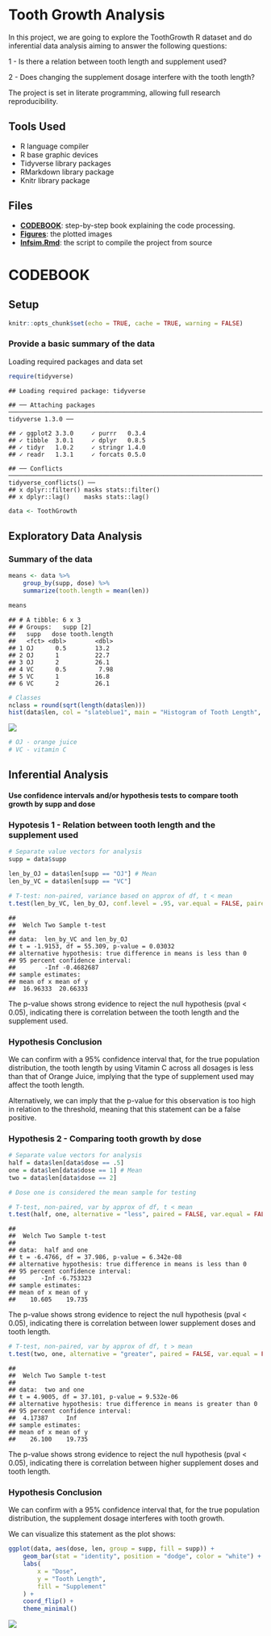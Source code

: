 Tooth Growth Analysis
================

In this project, we are going to explore the ToothGrowth R dataset and
do inferential data analysis aiming to answer the following questions:

1 - Is there a relation between tooth length and supplement used?

2 - Does changing the supplement dosage interfere with the tooth length?

The project is set in literate programming, allowing full research
reproducibility.

## Tools Used

  - R language compiler
  - R base graphic devices
  - Tidyverse library packages
  - RMarkdown library package
  - Knitr library
    package

## Files

  - **[CODEBOOK](https://github.com/vcwild/tooth-growth/blob/master/analysis.pdf)**:
    step-by-step book explaining the code
    processing.
  - **[Figures](https://github.com/vcwild/tooth-growth/tree/master/analysis_files/figure-gfm)**:
    the plotted
    images
  - **[Infsim.Rmd](https://github.com/vcwild/tooth-growth/blob/master/analysis.Rmd)**:
    the script to compile the project from source

# CODEBOOK

## Setup

``` r
knitr::opts_chunk$set(echo = TRUE, cache = TRUE, warning = FALSE)
```

### Provide a basic summary of the data

Loading required packages and data
    set

``` r
require(tidyverse)
```

    ## Loading required package: tidyverse

    ## ── Attaching packages ───────────────────────────────────────────────────────────────────────────────── tidyverse 1.3.0 ──

    ## ✓ ggplot2 3.3.0     ✓ purrr   0.3.4
    ## ✓ tibble  3.0.1     ✓ dplyr   0.8.5
    ## ✓ tidyr   1.0.2     ✓ stringr 1.4.0
    ## ✓ readr   1.3.1     ✓ forcats 0.5.0

    ## ── Conflicts ──────────────────────────────────────────────────────────────────────────────────── tidyverse_conflicts() ──
    ## x dplyr::filter() masks stats::filter()
    ## x dplyr::lag()    masks stats::lag()

``` r
data <- ToothGrowth
```

## Exploratory Data Analysis

### Summary of the data

``` r
means <- data %>% 
    group_by(supp, dose) %>% 
    summarize(tooth.length = mean(len))

means
```

    ## # A tibble: 6 x 3
    ## # Groups:   supp [2]
    ##   supp   dose tooth.length
    ##   <fct> <dbl>        <dbl>
    ## 1 OJ      0.5        13.2 
    ## 2 OJ      1          22.7 
    ## 3 OJ      2          26.1 
    ## 4 VC      0.5         7.98
    ## 5 VC      1          16.8 
    ## 6 VC      2          26.1

``` r
# Classes
nclass = round(sqrt(length(data$len)))
hist(data$len, col = "slateblue1", main = "Histogram of Tooth Length", xlab = "Tooth Length", nclass = nclass)
```

![](analysis_files/figure-gfm/summary-1.png)<!-- -->

``` r
# OJ - orange juice
# VC - vitamin C
```

## Inferential Analysis

#### Use confidence intervals and/or hypothesis tests to compare tooth growth by supp and dose

### Hypotesis 1 - Relation between tooth length and the supplement used

``` r
# Separate value vectors for analysis
supp = data$supp

len_by_OJ = data$len[supp == "OJ"] # Mean
len_by_VC = data$len[supp == "VC"]

# T-test: non-paired, variance based on approx of df, t < mean
t.test(len_by_VC, len_by_OJ, conf.level = .95, var.equal = FALSE, paired = FALSE, alternative = "less")
```

    ## 
    ##  Welch Two Sample t-test
    ## 
    ## data:  len_by_VC and len_by_OJ
    ## t = -1.9153, df = 55.309, p-value = 0.03032
    ## alternative hypothesis: true difference in means is less than 0
    ## 95 percent confidence interval:
    ##        -Inf -0.4682687
    ## sample estimates:
    ## mean of x mean of y 
    ##  16.96333  20.66333

The p-value shows strong evidence to reject the null hypothesis (pval \<
0.05), indicating there is correlation between the tooth length and the
supplement used.

### Hypothesis Conclusion

We can confirm with a 95% confidence interval that, for the true population distribution, the tooth length by
using Vitamin C across all dosages is less than that of Orange Juice,
implying that the type of supplement used may affect the tooth length. 

Alternatively, we can imply that the p-value for this observation is too high in relation to the threshold, meaning that this statement can be a false positive.

### Hypothesis 2 - Comparing tooth growth by dose

``` r
# Separate value vectors for analysis
half = data$len[data$dose == .5]
one = data$len[data$dose == 1] # Mean
two = data$len[data$dose == 2]

# Dose one is considered the mean sample for testing

# T-test, non-paired, var by approx of df, t < mean
t.test(half, one, alternative = "less", paired = FALSE, var.equal = FALSE, conf.level = .95)
```

    ## 
    ##  Welch Two Sample t-test
    ## 
    ## data:  half and one
    ## t = -6.4766, df = 37.986, p-value = 6.342e-08
    ## alternative hypothesis: true difference in means is less than 0
    ## 95 percent confidence interval:
    ##       -Inf -6.753323
    ## sample estimates:
    ## mean of x mean of y 
    ##    10.605    19.735

The p-value shows strong evidence to reject the null hypothesis (pval \<
0.05), indicating there is correlation between lower supplement doses
and tooth length.

``` r
# T-test, non-paired, var by approx of df, t > mean
t.test(two, one, alternative = "greater", paired = FALSE, var.equal = FALSE, conf.level = .95)
```

    ## 
    ##  Welch Two Sample t-test
    ## 
    ## data:  two and one
    ## t = 4.9005, df = 37.101, p-value = 9.532e-06
    ## alternative hypothesis: true difference in means is greater than 0
    ## 95 percent confidence interval:
    ##  4.17387     Inf
    ## sample estimates:
    ## mean of x mean of y 
    ##    26.100    19.735

The p-value shows strong evidence to reject the null hypothesis (pval \<
0.05), indicating there is correlation between higher supplement doses
and tooth length.

### Hypothesis Conclusion

We can confirm with a 95% confidence interval that, for the true population distribution, the supplement dosage interferes with tooth growth.

We can visualize this statement as the plot shows:

``` r
ggplot(data, aes(dose, len, group = supp, fill = supp)) +
    geom_bar(stat = "identity", position = "dodge", color = "white") +
    labs(
        x = "Dose",
        y = "Tooth Length",
        fill = "Supplement"
    ) +
    coord_flip() +
    theme_minimal()
```

![](analysis_files/figure-gfm/concplot-1.png)<!-- -->
